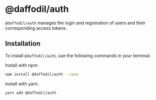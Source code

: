 # @daffodil/auth
`@daffodil/auth` manages the login and registration of users and their corresponding access tokens.

## Installation
To install `@daffodil/auth`, use the following commands in your terminal.

Install with npm:
```bash
npm install @daffodil/auth --save
```

Install with yarn:

```bash
yarn add @daffodil/auth
```
